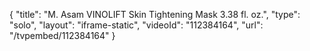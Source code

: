 {
    "title": "M. Asam VINOLIFT Skin Tightening Mask 3.38 fl. oz.",
    "type": "solo",
    "layout": "iframe-static",
    "videoId": "112384164",
    "url": "\/tvpembed\/112384164"
}